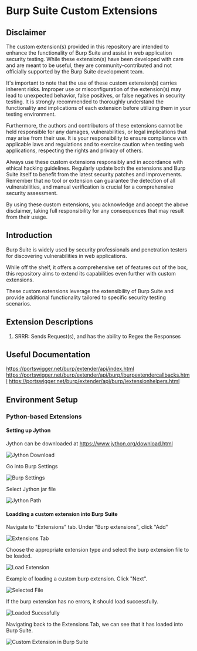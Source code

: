# Burp Suite Custom Extensions

## Disclaimer

The custom extension(s) provided in this repository are intended to enhance the functionality of Burp Suite and assist in web application security testing. 
While these extension(s) have been developed with care and are meant to be useful, they are community-contributed and not officially supported by the Burp Suite development team.

It's important to note that the use of these custom extension(s) carries inherent risks. 
Improper use or misconfiguration of the extension(s) may lead to unexpected behavior, false positives, or false negatives in security testing. 
It is strongly recommended to thoroughly understand the functionality and implications of each extension before utilizing them in your testing environment.

Furthermore, the authors and contributors of these extensions cannot be held responsible for any damages, vulnerabilities, or legal implications that may arise from their use. 
It is your responsibility to ensure compliance with applicable laws and regulations and to exercise caution when testing web applications, respecting the rights and privacy of others.

Always use these custom extensions responsibly and in accordance with ethical hacking guidelines. 
Regularly update both the extensions and Burp Suite itself to benefit from the latest security patches and improvements. 
Remember that no tool or extension can guarantee the detection of all vulnerabilities, and manual verification is crucial for a comprehensive security assessment.

By using these custom extensions, you acknowledge and accept the above disclaimer, taking full responsibility for any consequences that may result from their usage.

## Introduction

Burp Suite is widely used by security professionals and penetration testers for discovering vulnerabilities in web applications. 

While off the shelf, it offers a comprehensive set of features out of the box, this repository aims to extend its capabilities even further with custom extensions. 

These custom extensions leverage the extensibility of Burp Suite and provide additional functionality tailored to specific security testing scenarios. 

## Extension Descriptions

1. SRRR: Sends Request(s), and has the ability to Regex the Responses

## Useful Documentation
https://portswigger.net/burp/extender/api/index.html
https://portswigger.net/burp/extender/api/burp/iburpextendercallbacks.html
https://portswigger.net/burp/extender/api/burp/iextensionhelpers.html

## Environment Setup

### Python-based Extensions

#### Setting up Jython
Jython can be downloaded at https://www.jython.org/download.html

![Jython Download](https://github.com/TheSwagLord69/Burp-Suite-Custom-Extension/blob/d0fe7db835b615ad160c3888a975269afbab4e8a/Images/Jython%20Download.png)

Go into Burp Settings

![Burp Settings](https://github.com/TheSwagLord69/Burp-Suite-Custom-Extension/blob/eb03856e22afa3bc86035bb8d7d0af37bca449c9/Images/Burp%20Settings.png)

Select Jython jar file

![Jython Path](https://github.com/TheSwagLord69/Burp-Suite-Custom-Extension/blob/69b00b9a06e57a0b34281a1069e886cabd3266c4/Images/Jython%20Path.png)

#### Loadding a custom extension into Burp Suite

Navigate to "Extensions" tab. Under "Burp extensions", click "Add"

![Extensions Tab](https://github.com/TheSwagLord69/Burp-Suite-Custom-Extension/blob/70528818b614c2d01e09dffe015927825b53f4ec/Images/Burp%20Add%20Extension.png)

Choose the appropriate extension type and select the burp extension file to be loaded. 

![Load Extension](https://github.com/TheSwagLord69/Burp-Suite-Custom-Extension/blob/70528818b614c2d01e09dffe015927825b53f4ec/Images/Burp%20Load%20Extension.png)

Example of loading a custom burp extension. Click "Next".

![Selected File](https://github.com/TheSwagLord69/Burp-Suite-Custom-Extension/blob/70528818b614c2d01e09dffe015927825b53f4ec/Images/Burp%20Load%20Extension%20Selected%20File.png)

If the burp extension has no errors, it should load successfully.

![Loaded Sucessfully](https://github.com/TheSwagLord69/Burp-Suite-Custom-Extension/blob/70528818b614c2d01e09dffe015927825b53f4ec/Images/Burp%20Load%20Extension%20Success.png)

Navigating back to the Extensions Tab, we can see that it has loaded into Burp Suite.

![Custom Extension in Burp Suite](https://github.com/TheSwagLord69/Burp-Suite-Custom-Extension/blob/70528818b614c2d01e09dffe015927825b53f4ec/Images/Burp%20Extension%20is%20loaded.png)
